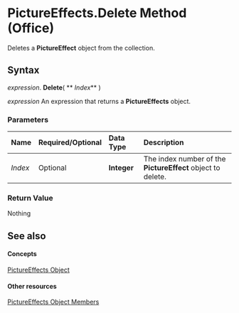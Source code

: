 
# PictureEffects.Delete Method (Office)

Deletes a  **PictureEffect** object from the collection.


## Syntax

 _expression_. **Delete**( ** _Index_** )

 _expression_ An expression that returns a **PictureEffects** object.


### Parameters



|**Name**|**Required/Optional**|**Data Type**|**Description**|
|:-----|:-----|:-----|:-----|
| _Index_|Optional|**Integer**|The index number of the  **PictureEffect** object to delete.|

### Return Value

Nothing


## See also


#### Concepts


[PictureEffects Object](bc0e1cfd-7328-360d-872e-c71ae93162ed.md)
#### Other resources


[PictureEffects Object Members](fe7a9f46-f5fa-8ab9-5fb6-c88d283e4663.md)